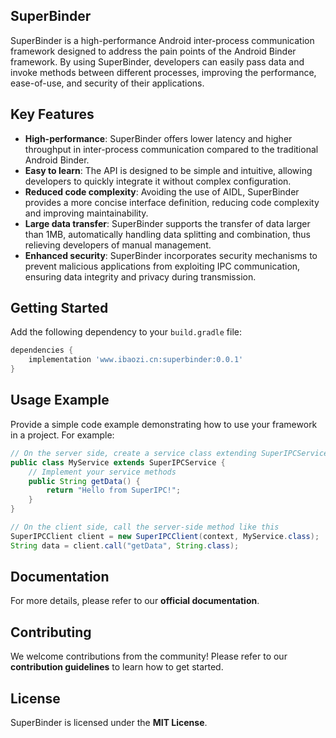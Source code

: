 ## SuperBinder

SuperBinder is a high-performance Android inter-process communication framework designed to address the pain points of the Android Binder framework. By using SuperBinder, developers can easily pass data and invoke methods between different processes, improving the performance, ease-of-use, and security of their applications.

## Key Features

- **High-performance**: SuperBinder offers lower latency and higher throughput in inter-process communication compared to the traditional Android Binder.
- **Easy to learn**: The API is designed to be simple and intuitive, allowing developers to quickly integrate it without complex configuration.
- **Reduced code complexity**: Avoiding the use of AIDL, SuperBinder provides a more concise interface definition, reducing code complexity and improving maintainability.
- **Large data transfer**: SuperBinder supports the transfer of data larger than 1MB, automatically handling data splitting and combination, thus relieving developers of manual management.
- **Enhanced security**: SuperBinder incorporates security mechanisms to prevent malicious applications from exploiting IPC communication, ensuring data integrity and privacy during transmission.

## Getting Started

Add the following dependency to your `build.gradle` file:

```groovy
dependencies {
    implementation 'www.ibaozi.cn:superbinder:0.0.1'
}
```

## Usage Example

Provide a simple code example demonstrating how to use your framework in a project. For example:

```java
// On the server side, create a service class extending SuperIPCService
public class MyService extends SuperIPCService {
    // Implement your service methods
    public String getData() {
        return "Hello from SuperIPC!";
    }
}

// On the client side, call the server-side method like this
SuperIPCClient client = new SuperIPCClient(context, MyService.class);
String data = client.call("getData", String.class);
```

## Documentation

For more details, please refer to our **official documentation**.

## Contributing

We welcome contributions from the community! Please refer to our **contribution guidelines** to learn how to get started.

## License

SuperBinder is licensed under the **MIT License**.

